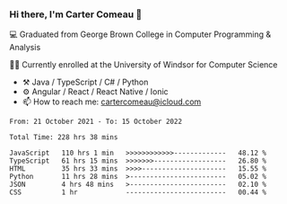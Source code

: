 ### Hi there, I'm Carter Comeau 👋

💻 Graduated from George Brown College in Computer Programming & Analysis

🙋‍♂️ Currently enrolled at the University of Windsor for Computer Science

- ⚒️ Java / TypeScript / C# / Python
- ⚙️ Angular / React / React Native / Ionic
- 📫 How to reach me: cartercomeau@icloud.com

<!--START_SECTION:waka-->

```text
From: 21 October 2021 - To: 15 October 2022

Total Time: 228 hrs 38 mins

JavaScript   110 hrs 1 min   >>>>>>>>>>>>-------------   48.12 %
TypeScript   61 hrs 15 mins  >>>>>>>------------------   26.80 %
HTML         35 hrs 33 mins  >>>>---------------------   15.55 %
Python       11 hrs 28 mins  >------------------------   05.02 %
JSON         4 hrs 48 mins   >------------------------   02.10 %
CSS          1 hr            -------------------------   00.44 %
```

<!--END_SECTION:waka-->
